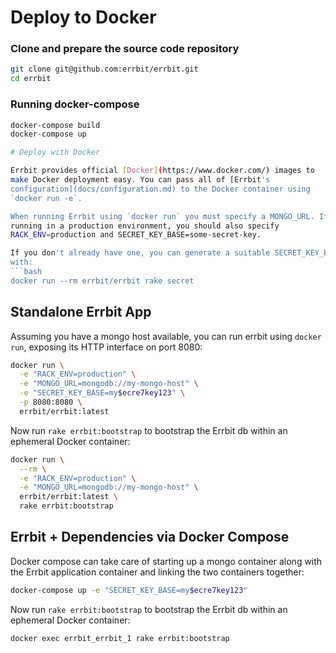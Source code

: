 # Deploy to Docker

### Clone and prepare the source code repository
```bash
git clone git@github.com:errbit/errbit.git
cd errbit
```

### Running docker-compose
```bash
docker-compose build
docker-compose up

# Deploy with Docker

Errbit provides official [Docker](https://www.docker.com/) images to
make Docker deployment easy. You can pass all of [Errbit's
configuration](docs/configuration.md) to the Docker container using
`docker run -e`.

When running Errbit using `docker run` you must specify a MONGO_URL. If you're
running in a production environment, you should also specify
RACK_ENV=production and SECRET_KEY_BASE=some-secret-key.

If you don't already have one, you can generate a suitable SECRET_KEY_BASE
with:
```bash
docker run --rm errbit/errbit rake secret
```

## Standalone Errbit App

Assuming you have a mongo host available, you can run errbit using `docker
run`, exposing its HTTP interface on port 8080:
```bash
docker run \
  -e "RACK_ENV=production" \
  -e "MONGO_URL=mongodb://my-mongo-host" \
  -e "SECRET_KEY_BASE=my$ecre7key123" \
  -p 8080:8080 \
  errbit/errbit:latest
```

Now run `rake errbit:bootstrap` to bootstrap the Errbit db within an ephemeral
Docker container:

```bash
docker run \
  --rm \
  -e "RACK_ENV=production" \
  -e "MONGO_URL=mongodb://my-mongo-host" \
  errbit/errbit:latest \
  rake errbit:bootstrap
```

## Errbit + Dependencies via Docker Compose

Docker compose can take care of starting up a mongo container along with the
Errbit application container and linking the two containers together:

```bash
docker-compose up -e "SECRET_KEY_BASE=my$ecre7key123"
```

Now run `rake errbit:bootstrap` to bootstrap the Errbit db within an ephemeral
Docker container:

```bash
docker exec errbit_errbit_1 rake errbit:bootstrap
```
